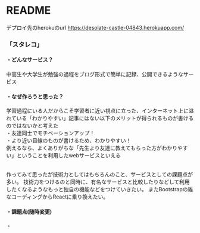 # README

デプロイ先のherokuのurl
https://desolate-castle-04843.herokuapp.com/

### 「スタレコ」 <br>

#### ・どんなサービス？<br>
中高生や大学生が勉強の過程をブログ形式で簡単に記録、公開できるようなサービス

#### ・なぜ作ろうと思った？<br>
学習過程にいる人だからこそ学習者に近い視点に立った、インターネット上に溢れている「わかりやすい」記事にはない以下のメリットが得られるものが書けるのではないかと考えた<br>
  ・友達同士でモチベーションアップ！<br>
  ・より近い目線のものが書けるため、わかりやすい！<br>
例えるなら、よくありがちな「先生より友達に教えてもらった方がわかりやすい」ということを利用したwebサービスといえる<br><br>

作ってみて思ったが技術力としてはもちろんのこと、サービスとしての課題点が多い。
技術力をつけるのと同時に、有名なサービスと比較したりなどして利用したくなるようなもっと独自の機能などをつけていきたい。
またBootstrapの雑なコーディングからReactに乗り換えたい。

#### ・課題点(随時変更)<br>
  ・